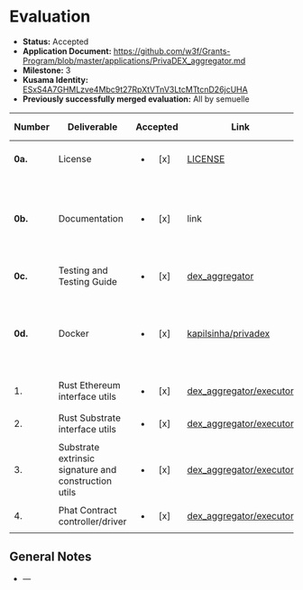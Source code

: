 # Evaluation

- **Status:** Accepted
- **Application Document:** https://github.com/w3f/Grants-Program/blob/master/applications/PrivaDEX_aggregator.md
- **Milestone:** 3
- **Kusama Identity:** [ESxS4A7GHMLzve4Mbc9t27RpXtVTnV3LtcMTtcnD26jcUHA](https://polkascan.io/pre/kusama/account/ESxS4A7GHMLzve4Mbc9t27RpXtVTnV3LtcMTtcnD26jcUHA)
- **Previously successfully merged evaluation:** All by semuelle

| Number  | Deliverable                                          |        Accepted        | Link                                                                                                                                                          | Evaluation Notes                                                |
| ------- | ---------------------------------------------------- | :--------------------: | ------------------------------------------------------------------------------------------------------------------------------------------------------------- | --------------------------------------------------------------- |
| **0a.** | License                                              | <ul><li>[x] </li></ul> | [LICENSE](https://github.com/kapilsinha/privadex/blob/b6dff270aa49c83a5bfa86fefbc7e83895631625/LICENSE)                                                       | mostly SSPL, _not_ GPLv3                                        |
| **0b.** | Documentation                                        | <ul><li>[x] </li></ul> | link                                                                                                                                                          | Good testing instructions. Inline docs could do with improving. |
| **0c.** | Testing and Testing Guide                            | <ul><li>[x] </li></ul> | [dex_aggregator](https://github.com/kapilsinha/privadex/blob/b6dff270aa49c83a5bfa86fefbc7e83895631625/dex_aggregator/executor/README.md#docker-testing-guide) | Same as M1+M2                                                   |
| **0d.** | Docker                                               | <ul><li>[x] </li></ul> | [kapilsinha/privadex](https://github.com/kapilsinha/privadex/blob/b6dff270aa49c83a5bfa86fefbc7e83895631625/Dockerfile)                                        | Does not compile for cargo-contract 2.0.1 (1.5.0, however).     |
| 1.      | Rust Ethereum interface utils                        | <ul><li>[x] </li></ul> | [dex_aggregator/executor](https://github.com/kapilsinha/privadex/tree/b6dff270aa49c83a5bfa86fefbc7e83895631625/dex_aggregator/executor/src/eth_utils)         | —                                                               |
| 2.      | Rust Substrate interface utils                       | <ul><li>[x] </li></ul> | [dex_aggregator/executor](https://github.com/kapilsinha/privadex/tree/b6dff270aa49c83a5bfa86fefbc7e83895631625/dex_aggregator/executor/src/substrate_utils)   | —                                                               |
| 3.      | Substrate extrinsic signature and construction utils | <ul><li>[x] </li></ul> | [dex_aggregator/executor](https://github.com/kapilsinha/privadex/tree/b6dff270aa49c83a5bfa86fefbc7e83895631625/dex_aggregator/executor/src)                   | —                                                               |
| 4.      | Phat Contract controller/driver                      | <ul><li>[x] </li></ul> | [dex_aggregator/executor](https://github.com/kapilsinha/privadex/blob/b6dff270aa49c83a5bfa86fefbc7e83895631625/dex_aggregator/executor/src/lib.rs#L182)       | —                                                               |

## General Notes

- —
